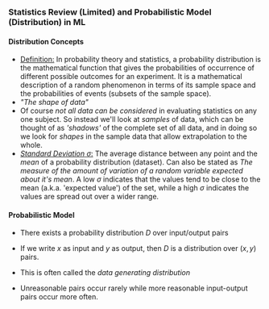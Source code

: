 ### Statistics Review (Limited) and Probabilistic Model (Distribution) in ML

#### Distribution Concepts

- [Definition:](https://en.wikipedia.org/wiki/Probability_distribution#Absolutely_continuous_probability_distribution) In probability theory and statistics, a probability distribution is the mathematical function that gives the probabilities of occurrence of different possible outcomes for an experiment. It is a mathematical description of a random phenomenon in terms of its sample space and the probabilities of events (subsets of the sample space).
- _"The *shape* of data"_
- Of course _not *all* data can be considered_ in evaluating statistics on any one subject. So instead we'll look at _samples_ of data, which can be thought of as _'shadows'_ of the complete set of all data, and in doing so we look for _shapes_ in the sample data that allow extrapolation to the whole.
- [_Standard Deviation_ $\sigma$:](https://en.wikipedia.org/wiki/Standard_deviation) The average distance between any point and the _mean_ of a probability distribution (dataset). Can also be stated as _The measure of the amount of *variation* of a random variable expected about it's mean_. A low $\sigma$ indicates that the values tend to be close to the mean (a.k.a. 'expected value') of the set, while a high $\sigma$ indicates the values are spread out over a wider range.

#### Probabilistic Model

- There exists a probability distribution $D$ over input/output pairs
- If we write $x$ as input and $y$ as output, then $D$ is a distribution over $(x,y)$ pairs.
- This is often called the _data generating distribution_

- Unreasonable pairs occur rarely while more reasonable input-output pairs occur more often.
